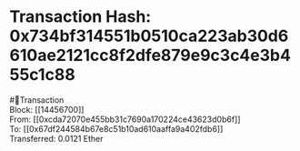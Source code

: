 
Transaction Hash: 0x734bf314551b0510ca223ab30d6610ae2121cc8f2dfe879e9c3c4e3b455c1c88
====================================================================================
  
#💸Transaction  
Block: [[14456700]]  
From: [[0xcda72070e455bb31c7690a170224ce43623d0b6f]]  
To: [[0x67df244584b67e8c51b10ad610aaffa9a402fdb6]]  
Transferred: 0.0121 Ether